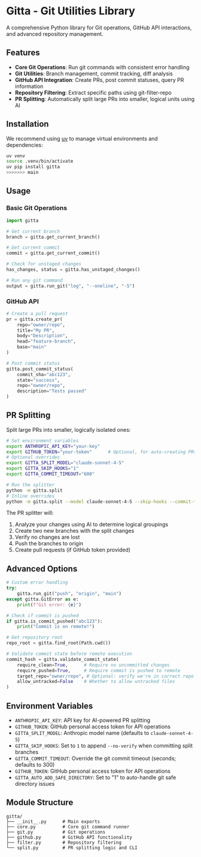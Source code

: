 # Gitta - Git Utilities Library

A comprehensive Python library for Git operations, GitHub API interactions, and advanced repository management.

## Features

- **Core Git Operations**: Run git commands with consistent error handling
- **Git Utilities**: Branch management, commit tracking, diff analysis
- **GitHub API Integration**: Create PRs, post commit statuses, query PR information
- **Repository Filtering**: Extract specific paths using git-filter-repo
- **PR Splitting**: Automatically split large PRs into smaller, logical units using AI

## Installation

We recommend using [uv](https://docs.astral.sh/uv/) to manage virtual environments and dependencies:

```bash
uv venv
source .venv/bin/activate
uv pip install gitta
>>>>>>> main
```

## Usage

### Basic Git Operations

```python
import gitta

# Get current branch
branch = gitta.get_current_branch()

# Get current commit
commit = gitta.get_current_commit()

# Check for unstaged changes
has_changes, status = gitta.has_unstaged_changes()

# Run any git command
output = gitta.run_git("log", "--oneline", "-5")
```

### GitHub API

```python
# Create a pull request
pr = gitta.create_pr(
    repo="owner/repo",
    title="My PR",
    body="Description",
    head="feature-branch",
    base="main"
)

# Post commit status
gitta.post_commit_status(
    commit_sha="abc123",
    state="success",
    repo="owner/repo",
    description="Tests passed"
)
```

## PR Splitting

Split large PRs into smaller, logically isolated ones:

```bash
# Set environment variables
export ANTHROPIC_API_KEY="your-key"
export GITHUB_TOKEN="your-token"      # Optional, for auto-creating PRs
# Optional overrides
export GITTA_SPLIT_MODEL="claude-sonnet-4-5"
export GITTA_SKIP_HOOKS="1"
export GITTA_COMMIT_TIMEOUT="600"

# Run the splitter
python -m gitta.split
# Inline overrides
python -m gitta.split --model claude-sonnet-4-5 --skip-hooks --commit-timeout 600
```

The PR splitter will:

1. Analyze your changes using AI to determine logical groupings
2. Create two new branches with the split changes
3. Verify no changes are lost
4. Push the branches to origin
5. Create pull requests (if GitHub token provided)

## Advanced Options

```python
# Custom error handling
try:
    gitta.run_git("push", "origin", "main")
except gitta.GitError as e:
    print(f"Git error: {e}")

# Check if commit is pushed
if gitta.is_commit_pushed("abc123"):
    print("Commit is on remote!")

# Get repository root
repo_root = gitta.find_root(Path.cwd())

# Validate commit state before remote execution
commit_hash = gitta.validate_commit_state(
    require_clean=True,      # Require no uncommitted changes
    require_pushed=True,     # Require commit is pushed to remote
    target_repo="owner/repo", # Optional: verify we're in correct repo
    allow_untracked=False    # Whether to allow untracked files
)
```

## Environment Variables

- `ANTHROPIC_API_KEY`: API key for AI-powered PR splitting
- `GITHUB_TOKEN`: GitHub personal access token for API operations
- `GITTA_SPLIT_MODEL`: Anthropic model name (defaults to `claude-sonnet-4-5`)
- `GITTA_SKIP_HOOKS`: Set to `1` to append `--no-verify` when committing split branches
- `GITTA_COMMIT_TIMEOUT`: Override the git commit timeout (seconds; defaults to 300)
- `GITHUB_TOKEN`: GitHub personal access token for API operations
- `GITTA_AUTO_ADD_SAFE_DIRECTORY`: Set to "1" to auto-handle git safe directory issues

## Module Structure

```
gitta/
├── __init__.py      # Main exports
├── core.py          # Core git command runner
├── git.py           # Git operations
├── github.py        # GitHub API functionality
├── filter.py        # Repository filtering
└── split.py         # PR splitting logic and CLI
```
